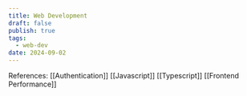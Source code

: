 ```yaml
---
title: Web Development
draft: false
publish: true
tags:
  - web-dev
date: 2024-09-02
---
```

References: 
[[Authentication]]
[[Javascript]]
[[Typescript]]
[[Frontend Performance]]